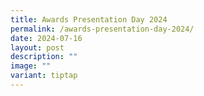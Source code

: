 ```yaml
---
title: Awards Presentation Day 2024
permalink: /awards-presentation-day-2024/
date: 2024-07-16
layout: post
description: ""
image: ""
variant: tiptap
---
```

